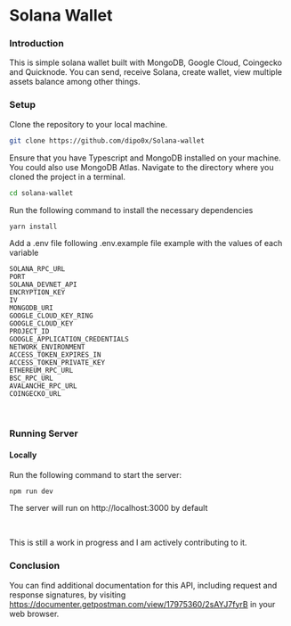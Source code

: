 # Solana Wallet

### Introduction
This is simple solana wallet built with MongoDB, Google Cloud, Coingecko and Quicknode. You can send, receive Solana, create wallet, view multiple assets balance among other things.

### Setup

Clone the repository to your local machine.

```bash
git clone https://github.com/dipo0x/Solana-wallet
```
Ensure that you have Typescript and MongoDB installed on your machine. You could also use MongoDB Atlas.
Navigate to the directory where you cloned the project in a terminal.

```bash
cd solana-wallet
```

Run the following command to install the necessary dependencies

```bash
yarn install
```

Add a .env file following .env.example file example with the values of each variable

```.env
SOLANA_RPC_URL
PORT 
SOLANA_DEVNET_API
ENCRYPTION_KEY 
IV 
MONGODB_URI 
GOOGLE_CLOUD_KEY_RING 
GOOGLE_CLOUD_KEY
PROJECT_ID
GOOGLE_APPLICATION_CREDENTIALS
NETWORK_ENVIRONMENT 
ACCESS_TOKEN_EXPIRES_IN
ACCESS_TOKEN_PRIVATE_KEY
ETHEREUM_RPC_URL
BSC_RPC_URL
AVALANCHE_RPC_URL
COINGECKO_URL
```

</br>


### Running Server

#### Locally

Run the following command to start the server:

```bash
npm run dev
```

The server will run on http://localhost:3000 by default

</br>

This is still a work in progress and I am actively contributing to it.

### Conclusion

You can find additional documentation for this API, including request and response signatures, by visiting https://documenter.getpostman.com/view/17975360/2sAYJ7fyrB in your web browser.
